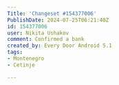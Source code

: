 ```yaml
---
Title: 'Changeset #154377006'
PublishDate: 2024-07-25T06:21:40Z
id: 154377006
user: Nikita Ushakov
comment: Confirmed a bank
created_by: Every Door Android 5.1
tags:
- Montenegro
- Cetinje

---
```

